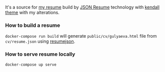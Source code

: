 It's a source for [my resume](https://ksinia.net/cv/) build by [JSON Resume](https://jsonresume.org/) technology with [kendall theme](https://github.com/Ksinia/jsonresume-theme-kendall) with my alterations.

### How to build a resume

`docker-compose run build` will generate `public/cv/gulyaeva.html` file from `cv/resume.json` using [resumejson](https://jsonresume.org/).

### How to serve resume locally

`docker-compose up serve`
